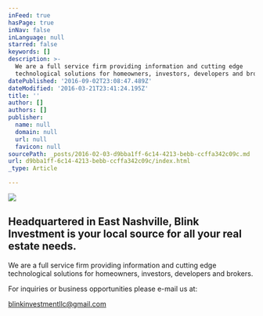 ```yaml
---
inFeed: true
hasPage: true
inNav: false
inLanguage: null
starred: false
keywords: []
description: >-
  We are a full service firm providing information and cutting edge
  technological solutions for homeowners, investors, developers and brokers.
datePublished: '2016-09-02T23:08:47.489Z'
dateModified: '2016-03-21T23:41:24.195Z'
title: ''
author: []
authors: []
publisher:
  name: null
  domain: null
  url: null
  favicon: null
sourcePath: _posts/2016-02-03-d9bba1ff-6c14-4213-bebb-ccffa342c09c.md
url: d9bba1ff-6c14-4213-bebb-ccffa342c09c/index.html
_type: Article

---
```

![](https://the-grid-user-content.s3-us-west-2.amazonaws.com/2c9d9028-0fec-4318-8b56-23faaadd67ea.jpg)

## Headquartered in East Nashville, Blink Investment is your local source for all your real estate needs.  

We are a full service firm providing information and cutting edge technological solutions for homeowners, investors, developers and brokers.

For inquiries or business opportunities please e-mail us at:

blinkinvestmentllc@gmail.com